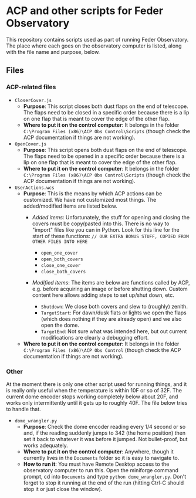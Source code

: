 # ACP and other scripts for Feder Observatory

This repository contains scripts used as part of running Feder Observatory. The place where each goes on the observatory computer is listed, along with the file name and purpose, below.

## Files

### ACP-related files

+ `CloserCover.js`
    + **Purpose**: This script closes both dust flaps on the end of telescope. The flaps need to be closed in a specific order because there is a lip on one flap that is  meant to cover the edge of the other flap.
    + **Where to put it on the control computer**: It belongs in the folder `C:\Program Files (x86)\ACP Obs Control\Scripts` (though check the ACP documentation if things are not working).
+ `OpenCover.js`
    + **Purpose**: This script opens both dust flaps on the end of telescope. The flaps need to be opened in a specific order because there is a lip on one flap that is  meant to cover the edge of the other flap.
    + **Where to put it on the control computer**: It belongs in the folder `C:\Program Files (x86)\ACP Obs Control\Scripts` (though check the ACP documentation if things are not working).
+ `UserActions.wcs`
    + **Purpose**: This is the means by which ACP actions can be customized. We have not customized most things. The added/modified items are listed below.
        + *Added items*: Unfortunately, the stuff for opening and closing the covers must be copy/pasted into this. There is no way to "import" files like you can in Python. Look for this line for the start of these functions: `// OUR EXTRA BONUS STUFF, COPIED FROM OTHER FILES INTO HERE`
            + `open_one_cover`
            + `open_both_covers`
            + `close_one_cover`
            + `close_both_covers`

        + *Modified items*: The items are below are functions called by ACP, e.g. before acquiring an image or before shutting down. Custom content here allows adding steps to set up/shut down, etc.
            + `Shutdown`: We close both covers and slew to (roughly) zenith.
            + `TargetStart`: For dawn/dusk flats or lights we open the flaps (which does nothing if they are already open) and we also open the dome.
            + `TargetEnd`: Not sure what was intended here, but out current modifications are clearly a debugging effort.
    + **Where to put it on the control computer**: It belongs in the folder `C:\Program Files (x86)\ACP Obs Control` (though check the ACP documentation if things are not working).

### Other

At the moment there is only one other script used for running things, and it is really only useful when the temperature is within 10F or so of 32F. The current dome encoder stops working completely below about 20F, and works only intermittently until it gets up to roughly 40F. The file below tries to handle that.

+ `dome_wrangler.py`
    + **Purpose**: Check the dome encoder reading every 1/4 second or so and, if the reading suddenly jumps to 342 (the home position) then set it back to whatever it was before it jumped. Not bullet-proof, but works adequately.
    + **Where to put it on the control computer**: Anywhere, though it currently lives in the `Documents` folder so it is easy to navigate to.
    + **How to run it**: You must have Remote Desktop access to the observatory computer to run this. Open the miniforge command prompt, cd into `Documents` and type `python dome_wrangler.py`. Don't forget to stop it running at the end of the run (hitting Ctrl-C should stop it or just close the window).
